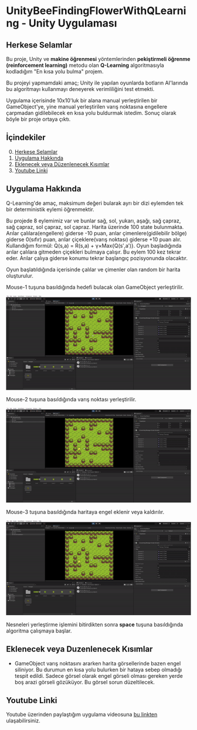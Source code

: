 # UnityBeeFindingFlowerWithQLearning - Unity Uygulaması

## Herkese Selamlar

Bu proje, Unity ve **makine öğrenmesi** yöntemlerinden **pekiştirmeli öğrenme (reinforcement learning)** metodu olan **Q-Learning** algoritmasıyla kodladığım "En kısa yolu bulma" projem. 

Bu projeyi yapmamdaki amaç; Unity ile yapılan oyunlarda botların AI'larında bu algoritmayı kullanmayı deneyerek verimliliğini test etmekti.

Uygulama içerisinde 10x10'luk bir alana manual yerleştirilen bir GameObject'ye, yine manual yerleştirilen varış noktasına engellere çarpmadan gidilebilecek en kısa yolu buldurmak istedim. Sonuç olarak böyle bir proje ortaya çıktı.

## İçindekiler

0. [Herkese Selamlar](#herkese-selamlar)
1. [Uygulama Hakkında](#uygulama-hakkında)
2. [Eklenecek veya Düzenlenecek Kısımlar](#eklenecek-veya-duzenlenecek-kısımlar)
3. [Youtube Linki](#youtube-linki)

## Uygulama Hakkında

Q-Learning'de amaç, maksimum değeri bularak ayrı bir dizi eylemden tek bir deterministik eylemi öğrenmektir. 

Bu projede 8 eylemimiz var ve bunlar sağ, sol, yukarı, aşağı, sağ çapraz, sağ çapraz, sol çapraz, sol çapraz. Harita üzerinde 100 state bulunmakta. Arılar çalılara(engellere) giderse -10 puan, arılar çimenlere(gidilebilir bölge) giderse 0(sıfır) puan, arılar çiçeklere(varış noktası) giderse +10 puan alır. Kullandığım formül: Q(s,a) = R(s,a) + γ×Max{Q(s′,a′)}. Oyun başladığında arılar çalılara gitmeden çiçekleri bulmaya çalışır. Bu eylem 100 kez tekrar eder. Arılar çalıya giderse konumu tekrar başlangıç ​​pozisyonunda olacaktır.

Oyun başlatıldığında içerisinde çalılar ve çimenler olan random bir harita oluşturulur. 

Mouse-1 tuşuna basıldığında hedefi bulacak olan GameObject yerleştirilir.

![](./examples/mouse1.gif)

Mouse-2 tuşuna basıldığında varış noktası yerleştirilir.

![](./examples/mouse2.gif)

Mouse-3 tuşuna basıldığında haritaya engel eklenir veya kaldırılır.

![](./examples/mouse3.gif)

Nesneleri yerleştirme işlemini bitirdikten sonra **space** tuşuna basıldığında algoritma çalışmaya başlar. 

## Eklenecek veya Duzenlenecek Kısımlar

- GameObject varış noktasını ararken harita görsellerinde bazen engel siliniyor. Bu durumun en kısa yolu bulurken bir hataya sebep olmadığı tespit edildi. Sadece görsel olarak engel görseli olması gereken yerde boş arazi görseli gözüküyor. Bu görsel sorun düzeltilecek.

## Youtube Linki

Youtube üzerinden paylaştığım uygulama videosuna [bu linkten](https://youtu.be/NMCGep4w5po) ulaşabilirsiniz.
